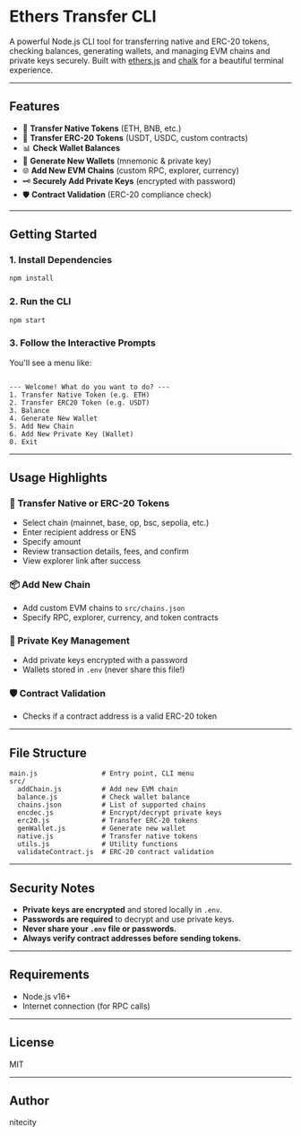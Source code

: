 # Ethers Transfer CLI

A powerful Node.js CLI tool for transferring native and ERC-20 tokens, checking balances, generating wallets, and managing EVM chains and private keys securely. Built with [ethers.js](https://docs.ethers.org/) and [chalk](https://www.npmjs.com/package/chalk) for a beautiful terminal experience.

---

## Features

- 🚀 **Transfer Native Tokens** (ETH, BNB, etc.)
- 💸 **Transfer ERC-20 Tokens** (USDT, USDC, custom contracts)
- 📊 **Check Wallet Balances**
- 🔐 **Generate New Wallets** (mnemonic & private key)
- 🌐 **Add New EVM Chains** (custom RPC, explorer, currency)
- 🗝️ **Securely Add Private Keys** (encrypted with password)
- 🛡️ **Contract Validation** (ERC-20 compliance check)

---

## Getting Started

### 1. Install Dependencies

```bash
npm install
```

### 2. Run the CLI

```bash
npm start
```

### 3. Follow the Interactive Prompts

You'll see a menu like:

<code>
--- Welcome! What do you want to do? ---
1. Transfer Native Token (e.g. ETH)
2. Transfer ERC20 Token (e.g. USDT)
3. Balance
4. Generate New Wallet
5. Add New Chain
6. Add New Private Key (Wallet)
0. Exit
</code>

---

## Usage Highlights

### 🔄 Transfer Native or ERC-20 Tokens
- Select chain (mainnet, base, op, bsc, sepolia, etc.)
- Enter recipient address or ENS
- Specify amount
- Review transaction details, fees, and confirm
- View explorer link after success

### 📦 Add New Chain
- Add custom EVM chains to `src/chains.json`
- Specify RPC, explorer, currency, and token contracts

### 🔐 Private Key Management
- Add private keys encrypted with a password
- Wallets stored in `.env` (never share this file!)

### 🛡️ Contract Validation
- Checks if a contract address is a valid ERC-20 token

---

## File Structure

```
main.js                # Entry point, CLI menu
src/
  addChain.js          # Add new EVM chain
  balance.js           # Check wallet balance
  chains.json          # List of supported chains
  encdec.js            # Encrypt/decrypt private keys
  erc20.js             # Transfer ERC-20 tokens
  genWallet.js         # Generate new wallet
  native.js            # Transfer native tokens
  utils.js             # Utility functions
  validateContract.js  # ERC-20 contract validation
```

---

## Security Notes

- **Private keys are encrypted** and stored locally in `.env`.
- **Passwords are required** to decrypt and use private keys.
- **Never share your `.env` file or passwords.**
- **Always verify contract addresses before sending tokens.**

---

## Requirements

- Node.js v16+
- Internet connection (for RPC calls)

---

## License

MIT

---

## Author

nitecity
